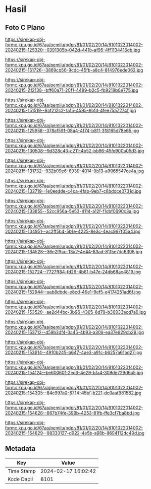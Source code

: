 # Hasil

## Foto C Plano

https://sirekap-obj-formc.kpu.go.id/67aa/pemilu/pdpr/81/01/02/20/14/8101022014002-20240215-125320--0391305b-042d-441b-af95-4ff1134416eb.jpg

https://sirekap-obj-formc.kpu.go.id/67aa/pemilu/pdpr/81/01/02/20/14/8101022014002-20240215-151726--3869cb56-9cdc-45fb-a8c4-814976ede063.jpg

https://sirekap-obj-formc.kpu.go.id/67aa/pemilu/pdpr/81/01/02/20/14/8101022014002-20240215-212138--bff60a71-20f1-4489-b2c5-fb9219b8e775.jpg

https://sirekap-obj-formc.kpu.go.id/67aa/pemilu/pdpr/81/01/02/20/14/8101022014002-20240215-151519--9af212c2-1a15-4595-8bfd-4fee7557274f.jpg

https://sirekap-obj-formc.kpu.go.id/67aa/pemilu/pdpr/81/01/02/20/14/8101022014002-20240215-125958--378af591-08a4-4f74-b81f-3f8165d78e65.jpg

https://sirekap-obj-formc.kpu.go.id/67aa/pemilu/pdpr/81/01/02/20/14/8101022014002-20240215-130508--9d328c43-c211-4b52-bb96-45fe900a05d3.jpg

https://sirekap-obj-formc.kpu.go.id/67aa/pemilu/pdpr/81/01/02/20/14/8101022014002-20240215-131732--932b09c6-6939-4014-9b13-a9065547ce4a.jpg

https://sirekap-obj-formc.kpu.go.id/67aa/pemilu/pdpr/81/01/02/20/14/8101022014002-20240215-132719--1e0eedde-c4ca-4fab-9eb7-c8bddce0731d.jpg

https://sirekap-obj-formc.kpu.go.id/67aa/pemilu/pdpr/81/01/02/20/14/8101022014002-20240215-133855--52cc956a-5e53-4114-a12f-f1dbf0690c3a.jpg

https://sirekap-obj-formc.kpu.go.id/67aa/pemilu/pdpr/81/01/02/20/14/8101022014002-20240215-134951--ac2ff5b4-5b1e-4225-8e3c-4eac997f05a4.jpg

https://sirekap-obj-formc.kpu.go.id/67aa/pemilu/pdpr/81/01/02/20/14/8101022014002-20240215-134528--36e2f9ac-13a2-4e44-83ad-81f5e7dc6308.jpg

https://sirekap-obj-formc.kpu.go.id/67aa/pemilu/pdpr/81/01/02/20/14/8101022014002-20240215-152724--7727ff84-fd26-4b81-b47e-24db68ac4819.jpg

https://sirekap-obj-formc.kpu.go.id/67aa/pemilu/pdpr/81/01/02/20/14/8101022014002-20240215-152944--aab8dbde-e8cd-49e1-9ef5-e4174251ad6f.jpg

https://sirekap-obj-formc.kpu.go.id/67aa/pemilu/pdpr/81/01/02/20/14/8101022014002-20240215-153520--ae2d44bc-3b96-4305-8d78-b36833acd7a0.jpg

https://sirekap-obj-formc.kpu.go.id/67aa/pemilu/pdpr/81/01/02/20/14/8101022014002-20240215-153712--d59b3df4-0a45-4b93-a306-ea37e929cb29.jpg

https://sirekap-obj-formc.kpu.go.id/67aa/pemilu/pdpr/81/01/02/20/14/8101022014002-20240215-153914--4910b245-b647-4ae3-a91c-b6257a61ad27.jpg

https://sirekap-obj-formc.kpu.go.id/67aa/pemilu/pdpr/81/01/02/20/14/8101022014002-20240215-154124--be60060f-2ec3-4e29-bfa4-308de729d6a5.jpg

https://sirekap-obj-formc.kpu.go.id/67aa/pemilu/pdpr/81/01/02/20/14/8101022014002-20240215-154305--84e997a0-6714-45bf-b221-dc0aaf981582.jpg

https://sirekap-obj-formc.kpu.go.id/67aa/pemilu/pdpr/81/01/02/20/14/8101022014002-20240215-154626--867b74fe-399b-4253-81fb-ffe3cf7ba8bd.jpg

https://sirekap-obj-formc.kpu.go.id/67aa/pemilu/pdpr/81/01/02/20/14/8101022014002-20240215-154829--98333127-d922-4e5b-a98b-8694112dc49d.jpg


## Metadata

| Key        | Value               |
| ---------- | ------------------- |
| Time Stamp | 2024-02-17 16:02:42 |
| Kode Dapil | 8101                |



